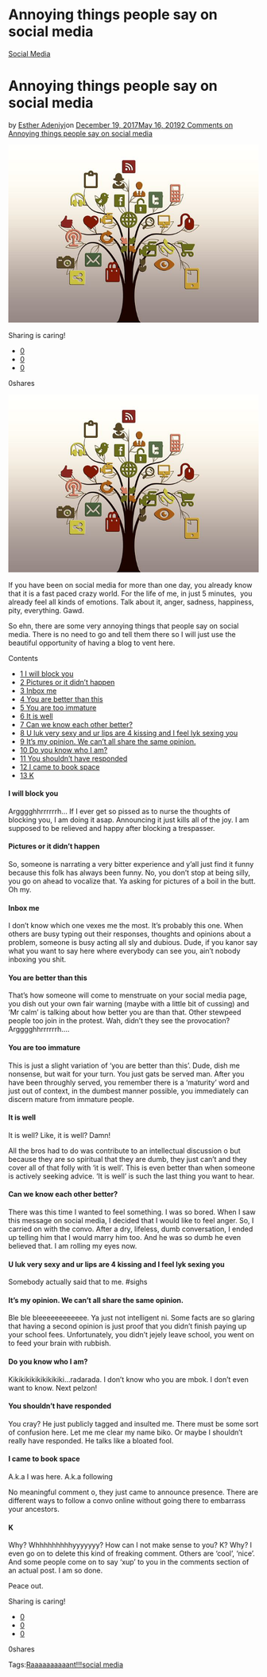 # Annoying things people say on social media

[Social Media](https://estheradeniyi.com/category/social-media/)
# Annoying things people say on social media

by [Esther Adeniyi](https://estheradeniyi.com/author/esther-adeniyi/)on [December 19, 2017May 16, 2019](https://estheradeniyi.com/annoying-things-people-say-on-social-media/)[2 Comments on Annoying things people say on social media](https://estheradeniyi.com/annoying-things-people-say-on-social-media/#comments)

![](images\socialmedia.jpg)

Sharing is caring!

- [0](https://www.facebook.com/sharer/sharer.php?u=https%3A%2F%2Festheradeniyi.com%2Fannoying-things-people-say-on-social-media%2F&amp;t=Annoying%20things%20people%20say%20on%20social%20media)
- [0](https://twitter.com/intent/tweet?text=Annoying%20things%20people%20say%20on%20social%20media&amp;url=https%3A%2F%2Festheradeniyi.com%2Fannoying-things-people-say-on-social-media%2F)
- [0](#)

0shares

[![Social media, Esther adeniyi](images\socialmedia.jpg)](images\socialmedia.jpg)

If you have been on social media for more than one day, you already know that it is a fast paced crazy world. For the life of me, in just 5 minutes, &#xA0;you already feel all kinds of emotions. Talk about it, anger, sadness, happiness, pity, everything. Gawd.

So ehn, there are some very annoying things that people say on social media. There is no need to go and tell them there so I will just use the beautiful opportunity of having a blog to vent here.

Contents

- [1 I will block you](#I_will_block_you)
- [2 Pictures or it didn&#x2019;t happen](#Pictures_or_it_didn8217t_happen)
- [3 Inbox me](#Inbox_me)
- [4 You are better than this](#You_are_better_than_this)
- [5 You are too immature](#You_are_too_immature)
- [6 It is well](#It_is_well)
- [7 Can we know each other better?](#Can_we_know_each_other_better)
- [8 U luk very sexy and ur lips are 4 kissing and I feel lyk sexing you](#U_luk_very_sexy_and_ur_lips_are_4_kissing_and_I_feel_lyk_sexing_you)
- [9 It&#x2019;s my opinion. We can&#x2019;t all share the same opinion.](#It8217s_my_opinion_We_can8217t_all_share_the_same_opinion)
- [10 Do you know who I am?](#Do_you_know_who_I_am)
- [11 You shouldn&#x2019;t have responded](#You_shouldn8217t_have_responded)
- [12 I came to book space](#I_came_to_book_space)
- [13 K](#K)

#### I will block you

Argggghhrrrrrrh&#x2026; If I ever get so pissed as to nurse the thoughts of blocking you, I am doing it asap. Announcing it just kills all of the joy. I am supposed to be relieved and happy after blocking a trespasser.

#### Pictures or it didn&#x2019;t happen

So, someone is narrating a very bitter experience and y&#x2019;all just find it funny because this folk has always been funny. No, you don&#x2019;t stop at being silly, you go on ahead to vocalize that. Ya asking for pictures of a boil in the butt. Oh my.

#### Inbox me

I don&#x2019;t know which one vexes me the most. It&#x2019;s probably this one. When others are busy typing out their responses, thoughts and opinions about a problem, someone is busy acting all sly and dubious. Dude, if you kanor say what you want to say here where everybody can see you, ain&#x2019;t nobody inboxing you shit.

#### You are better than this

That&#x2019;s how someone will come to menstruate on your social media page, you dish out your own fair warning (maybe with a little bit of cussing) and &#x2018;Mr calm&#x2019; is talking about how better you are than that. Other stewpeed people too join in the protest. Wah, didn&#x2019;t they see the provocation? Argggghhrrrrrrh&#x2026;.

#### You are too immature

This is just a slight variation of &#x2018;you are better than this&#x2019;. Dude, dish me nonsense, but wait for your turn. You just gats be served man. After you have been throughly served, you remember there is a &#x2018;maturity&#x2019; word and just out of context, in the dumbest manner possible, you immediately can discern mature from immature people.

#### It is well

It is well? Like, it is well? Damn!

All the bros had to do was contribute to an intellectual discussion o but because they are so spiritual that they are dumb, they just can&#x2019;t and they cover all of that folly with &#x2018;it is well&#x2019;. This is even better than when someone is actively seeking advice. &#x2018;It is well&#x2019; is such the last thing you want to hear.

#### Can we know each other better?

There was this time I wanted to feel something. I was so bored. When I saw this message on social media, I decided that I would like to feel anger. So, I carried on with the convo. After a dry, lifeless, dumb conversation, I ended up telling him that I would marry him too. And he was so dumb he even believed that. I am rolling my eyes now.

#### U luk very sexy and ur lips are 4 kissing and I feel lyk sexing you

Somebody actually said that to me. #sighs

#### It&#x2019;s my opinion. We can&#x2019;t all share the same opinion.

Ble ble bleeeeeeeeeeee. Ya just not intelligent ni. Some facts are so glaring that having a second opinion is just proof that you didn&#x2019;t finish paying up your school fees. Unfortunately, you didn&#x2019;t jejely leave school, you went on to feed your brain with rubbish.

#### Do you know who I am?

Kikikikikikikikikiki&#x2026;radarada. I don&#x2019;t know who you are mbok. I don&#x2019;t even want to know. Next pelzon!

#### You shouldn&#x2019;t have responded

You cray? He just publicly tagged and insulted me. There must be some sort of confusion here. Let me me clear my name biko. Or maybe I shouldn&#x2019;t really have responded. He talks like a bloated fool.

#### I came to book space

A.k.a I was here. A.k.a following

No meaningful comment o, they just came to announce presence. There are different ways to follow a convo online without going there to embarrass your ancestors.

#### K

Why? Whhhhhhhhhyyyyyyy? How can I not make sense to you? K? Why? I even go on to delete this kind of freaking comment. Others are &#x2018;cool&#x2019;, &#x2018;nice&#x2019;. And some people come on to say &#x2018;xup&#x2019; to you in the comments section of an actual post. I am so done.

Peace out.

Sharing is caring!

- [0](https://www.facebook.com/sharer/sharer.php?u=https%3A%2F%2Festheradeniyi.com%2Fannoying-things-people-say-on-social-media%2F&amp;t=Annoying%20things%20people%20say%20on%20social%20media)
- [0](https://twitter.com/intent/tweet?text=Annoying%20things%20people%20say%20on%20social%20media&amp;url=https%3A%2F%2Festheradeniyi.com%2Fannoying-things-people-say-on-social-media%2F)
- [0](#)

0shares

Tags:[Raaaaaaaaaant!!!](https://estheradeniyi.com/tag/raaaaaaaaaant/)[social media](https://estheradeniyi.com/tag/social-media/)